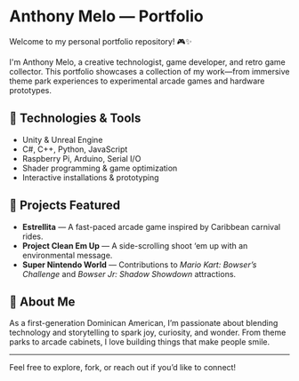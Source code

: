 ﻿# Anthony Melo — Portfolio

Welcome to my personal portfolio repository! 🎮✨

I'm Anthony Melo, a creative technologist, game developer, and retro game collector. This portfolio showcases a collection of my work—from immersive theme park experiences to experimental arcade games and hardware prototypes.

## 🔧 Technologies & Tools
- Unity & Unreal Engine
- C#, C++, Python, JavaScript
- Raspberry Pi, Arduino, Serial I/O
- Shader programming & game optimization
- Interactive installations & prototyping

## 🚀 Projects Featured
- **Estrellita** — A fast-paced arcade game inspired by Caribbean carnival rides.
- **Project Clean Em Up** — A side-scrolling shoot ‘em up with an environmental message.
- **Super Nintendo World** — Contributions to *Mario Kart: Bowser’s Challenge* and *Bowser Jr: Shadow Showdown* attractions.

## 🧠 About Me
As a first-generation Dominican American, I’m passionate about blending technology and storytelling to spark joy, curiosity, and wonder. From theme parks to arcade cabinets, I love building things that make people smile.

---

Feel free to explore, fork, or reach out if you’d like to connect!